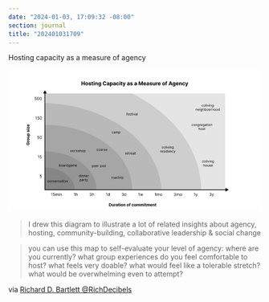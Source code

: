 ```yaml
---
date: "2024-01-03, 17:09:32 -08:00"
section: journal
title: "202401031709"
---
```

Hosting capacity as a measure of agency

![Hosting capacity as a measure of agency](/assets/IMG_4451.jpeg)

> I drew this diagram to illustrate a lot of related insights about agency, hosting, community-building, collaborative leadership & social change

> you can use this map to self-evaluate your level of agency: where are you currently? what group experiences do you feel comfortable to host? what feels very doable? what would feel like a tolerable stretch? what would be overwhelming even to attempt?

via [Richard D. Bartlett @RichDecibels](https://x.com/richdecibels/status/1742494880625016921)